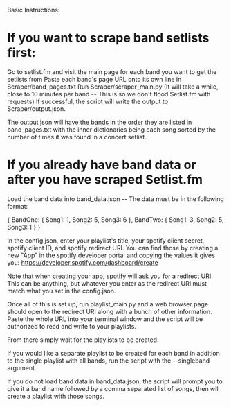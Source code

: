 Basic Instructions:

# If you want to scrape band setlists first:
Go to setlist.fm and visit the main page for each band you want to get the setlists from
Paste each band's page URL onto its own line in Scraper/band_pages.txt
Run Scraper/scraper_main.py (It will take a while, close to 10 minutes per band -- This is so we don't flood Setlist.fm with requests)
If successful, the script will write the output to Scraper/output.json.

The output json will have the bands in the order they are listed in band_pages.txt with the inner dictionaries being each song sorted by the number of times it was found in a concert setlist.

# If you already have band data or after you have scraped Setlist.fm
Load the band data into band_data.json -- The data must be in the following format:

{
BandOne: {
    Song1: 1,
    Song2: 5,
    Song3: 6
    },
BandTwo: {
    Song1: 3,
    Song2: 5,
    Song3: 1
    }
}

In the config.json, enter your playlist's title, your spotify client secret, spotify client ID, and spotify redirect URI.
You can find those by creating a new "App" in the spotify developer portal and copying the values it gives you:
https://developer.spotify.com/dashboard/create

Note that when creating your app, spotify will ask you for a redirect URI. This can be anything, but whatever you enter as the redirect URI must match what you set in the config.json.

Once all of this is set up, run playlist_main.py and a web browser page should open to the redirect URI along with a bunch of other information. Paste the whole URL into your terminal window and the script will be authorized to read and write to your playlists. 

From there simply wait for the playlists to be created.

If you would like a separate playlist to be created for each band in addition to the single playlist with all bands, run the script with the --singleband argument.


If you do not load band data in band_data.json, the script will prompt you to give it a band name followed by a comma separated list of songs, then will create a playlist with those songs.
